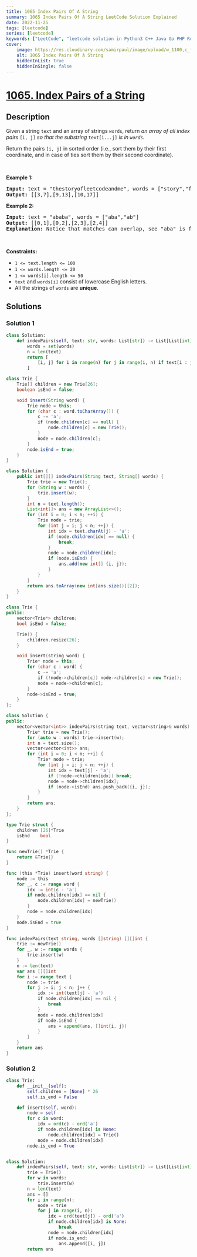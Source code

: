 ```yaml
---
title: 1065 Index Pairs Of A String
summary: 1065 Index Pairs Of A String LeetCode Solution Explained
date: 2022-11-25
tags: [leetcode]
series: [leetcode]
keywords: ["LeetCode", "leetcode solution in Python3 C++ Java Go PHP Ruby Swift TypeScript Rust C# JavaScript C", "1065 Index Pairs Of A String LeetCode Solution Explained in all languages"]
cover:
    image: https://res.cloudinary.com/samirpaul/image/upload/w_1100,c_fit,co_rgb:FFFFFF,l_text:Arial_75_bold:1065 Index Pairs Of A String - Solution Explained/problem-solving.webp
    alt: 1065 Index Pairs Of A String
    hiddenInList: true
    hiddenInSingle: false
---
```



# [1065. Index Pairs of a String](https://leetcode.com/problems/index-pairs-of-a-string)


## Description

<p>Given a string <code>text</code> and an array of strings <code>words</code>, return <em>an array of all index pairs </em><code>[i, j]</code><em> so that the substring </em><code>text[i...j]</code><em> is in <code>words</code></em>.</p>

<p>Return the pairs <code>[i, j]</code> in sorted order (i.e., sort them by their first coordinate, and in case of ties sort them by their second coordinate).</p>

<p>&nbsp;</p>
<p><strong class="example">Example 1:</strong></p>

<pre>
<strong>Input:</strong> text = &quot;thestoryofleetcodeandme&quot;, words = [&quot;story&quot;,&quot;fleet&quot;,&quot;leetcode&quot;]
<strong>Output:</strong> [[3,7],[9,13],[10,17]]
</pre>

<p><strong class="example">Example 2:</strong></p>

<pre>
<strong>Input:</strong> text = &quot;ababa&quot;, words = [&quot;aba&quot;,&quot;ab&quot;]
<strong>Output:</strong> [[0,1],[0,2],[2,3],[2,4]]
<strong>Explanation:</strong> Notice that matches can overlap, see &quot;aba&quot; is found in [0,2] and [2,4].
</pre>

<p>&nbsp;</p>
<p><strong>Constraints:</strong></p>

<ul>
	<li><code>1 &lt;= text.length &lt;= 100</code></li>
	<li><code>1 &lt;= words.length &lt;= 20</code></li>
	<li><code>1 &lt;= words[i].length &lt;= 50</code></li>
	<li><code>text</code> and <code>words[i]</code> consist of lowercase English letters.</li>
	<li>All the strings of <code>words</code> are <strong>unique</strong>.</li>
</ul>

## Solutions

### Solution 1

<!-- tabs:start -->

```python
class Solution:
    def indexPairs(self, text: str, words: List[str]) -> List[List[int]]:
        words = set(words)
        n = len(text)
        return [
            [i, j] for i in range(n) for j in range(i, n) if text[i : j + 1] in words
        ]
```

```java
class Trie {
    Trie[] children = new Trie[26];
    boolean isEnd = false;

    void insert(String word) {
        Trie node = this;
        for (char c : word.toCharArray()) {
            c -= 'a';
            if (node.children[c] == null) {
                node.children[c] = new Trie();
            }
            node = node.children[c];
        }
        node.isEnd = true;
    }
}

class Solution {
    public int[][] indexPairs(String text, String[] words) {
        Trie trie = new Trie();
        for (String w : words) {
            trie.insert(w);
        }
        int n = text.length();
        List<int[]> ans = new ArrayList<>();
        for (int i = 0; i < n; ++i) {
            Trie node = trie;
            for (int j = i; j < n; ++j) {
                int idx = text.charAt(j) - 'a';
                if (node.children[idx] == null) {
                    break;
                }
                node = node.children[idx];
                if (node.isEnd) {
                    ans.add(new int[] {i, j});
                }
            }
        }
        return ans.toArray(new int[ans.size()][2]);
    }
}
```

```cpp
class Trie {
public:
    vector<Trie*> children;
    bool isEnd = false;

    Trie() {
        children.resize(26);
    }

    void insert(string word) {
        Trie* node = this;
        for (char c : word) {
            c -= 'a';
            if (!node->children[c]) node->children[c] = new Trie();
            node = node->children[c];
        }
        node->isEnd = true;
    }
};

class Solution {
public:
    vector<vector<int>> indexPairs(string text, vector<string>& words) {
        Trie* trie = new Trie();
        for (auto w : words) trie->insert(w);
        int n = text.size();
        vector<vector<int>> ans;
        for (int i = 0; i < n; ++i) {
            Trie* node = trie;
            for (int j = i; j < n; ++j) {
                int idx = text[j] - 'a';
                if (!node->children[idx]) break;
                node = node->children[idx];
                if (node->isEnd) ans.push_back({i, j});
            }
        }
        return ans;
    }
};
```

```go
type Trie struct {
	children [26]*Trie
	isEnd    bool
}

func newTrie() *Trie {
	return &Trie{}
}

func (this *Trie) insert(word string) {
	node := this
	for _, c := range word {
		idx := int(c - 'a')
		if node.children[idx] == nil {
			node.children[idx] = newTrie()
		}
		node = node.children[idx]
	}
	node.isEnd = true
}

func indexPairs(text string, words []string) [][]int {
	trie := newTrie()
	for _, w := range words {
		trie.insert(w)
	}
	n := len(text)
	var ans [][]int
	for i := range text {
		node := trie
		for j := i; j < n; j++ {
			idx := int(text[j] - 'a')
			if node.children[idx] == nil {
				break
			}
			node = node.children[idx]
			if node.isEnd {
				ans = append(ans, []int{i, j})
			}
		}
	}
	return ans
}
```

<!-- tabs:end -->

### Solution 2

<!-- tabs:start -->

```python
class Trie:
    def __init__(self):
        self.children = [None] * 26
        self.is_end = False

    def insert(self, word):
        node = self
        for c in word:
            idx = ord(c) - ord('a')
            if node.children[idx] is None:
                node.children[idx] = Trie()
            node = node.children[idx]
        node.is_end = True


class Solution:
    def indexPairs(self, text: str, words: List[str]) -> List[List[int]]:
        trie = Trie()
        for w in words:
            trie.insert(w)
        n = len(text)
        ans = []
        for i in range(n):
            node = trie
            for j in range(i, n):
                idx = ord(text[j]) - ord('a')
                if node.children[idx] is None:
                    break
                node = node.children[idx]
                if node.is_end:
                    ans.append([i, j])
        return ans
```

<!-- tabs:end -->

<!-- end -->
